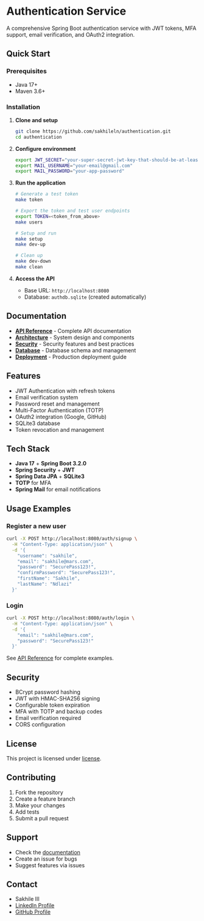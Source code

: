 # Authentication Service

A comprehensive Spring Boot authentication service with JWT tokens, MFA support, email verification, and OAuth2 integration.

## Quick Start

### Prerequisites
- Java 17+
- Maven 3.6+

### Installation
1. **Clone and setup**
   ```bash
   git clone https://github.com/sakhileln/authentication.git
   cd authentication
   ```

2. **Configure environment**
   ```bash
   export JWT_SECRET="your-super-secret-jwt-key-that-should-be-at-least-256-bits-long"
   export MAIL_USERNAME="your-email@gmail.com"
   export MAIL_PASSWORD="your-app-password"
   ```

3. **Run the application**
   ```bash
   # Generate a test token
   make token
   
   # Export the token and test user endpoints
   export TOKEN=<token_from_above>
   make users

   # Setup and run
   make setup
   make dev-up
   
   # Clean up
   make dev-down
   make clean
   ```

4. **Access the API**
   - Base URL: `http://localhost:8080`
   - Database: `authdb.sqlite` (created automatically)

## Documentation
- **[API Reference](docs/api/endpoints.md)** - Complete API documentation
- **[Architecture](docs/architecture/system-design.md)** - System design and components
- **[Security](docs/security/features.md)** - Security features and best practices
- **[Database](docs/database/schema.md)** - Database schema and management
- **[Deployment](docs/deployment/deploy.md)** - Production deployment guide

## Features
- JWT Authentication with refresh tokens
- Email verification system
- Password reset and management
- Multi-Factor Authentication (TOTP)
- OAuth2 integration (Google, GitHub)
- SQLite3 database
- Token revocation and management

## Tech Stack
- **Java 17** + **Spring Boot 3.2.0**
- **Spring Security** + **JWT**
- **Spring Data JPA** + **SQLite3**
- **TOTP** for MFA
- **Spring Mail** for email notifications

## Usage Examples
### Register a new user
```bash
curl -X POST http://localhost:8080/auth/signup \
  -H "Content-Type: application/json" \
  -d '{
    "username": "sakhile",
    "email": "sakhile@mars.com",
    "password": "SecurePass123!",
    "confirmPassword": "SecurePass123!",
    "firstName": "Sakhile",
    "lastName": "Ndlazi"
  }'
```

### Login
```bash
curl -X POST http://localhost:8080/auth/login \
  -H "Content-Type: application/json" \
  -d '{
    "email": "sakhile@mars.com",
    "password": "SecurePass123!"
  }'
```

See [API Reference](docs/api/endpoints.md) for complete examples.

## Security
- BCrypt password hashing
- JWT with HMAC-SHA256 signing
- Configurable token expiration
- MFA with TOTP and backup codes
- Email verification required
- CORS configuration

## License
This project is licensed under [license](LISENSE.md).

## Contributing
1. Fork the repository
2. Create a feature branch
3. Make your changes
4. Add tests
5. Submit a pull request

## Support
- Check the [documentation](docs/)
- Create an issue for bugs
- Suggest features via issues

## Contact
- Sakhile III  
- [LinkedIn Profile](https://www.linkedin.com/in/sakhile-)
- [GitHub Profile](https://github.com/sakhileln)

